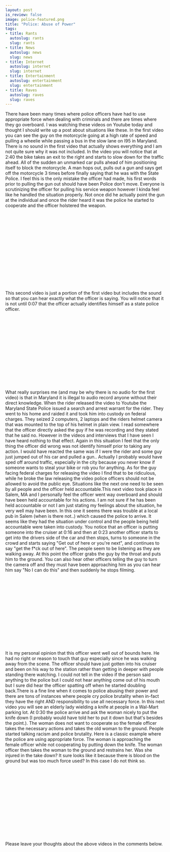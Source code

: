 ```yaml
--- 
layout: post
is_review: false
image: police-featured.png
title: "Police: Abuse of Power"
tags: 
- title: Rants
  autoslug: rants
  slug: rants
- title: News
  autoslug: news
  slug: news
- title: Internet
  autoslug: internet
  slug: internet
- title: Entertainment
  autoslug: entertainment
  slug: entertainment
- title: Raves
  autoslug: raves
  slug: raves
---
```

There have been many times where police officers have had to use appropriate force when dealing with criminals and there are times where they go overboard.  I was watching these videos on Youtube today and thought I should write up a post about situations like these.  In the first video you can see the guy on the motorcycle going at a high rate of speed and pulling a wheelie while passing a bus in the slow lane on I95 in Maryland.  There is no sound in the first video that actually shows everything and I am not quite sure why it was not included.  In the video you will notice that at 2:40 the bike takes an exit to the right and starts to slow down for the traffic ahead.  All of the sudden an unmarked car pulls ahead of him positioning itself to block the motorcycle.  A man hops out, pulls out a gun and says get off the motorcycle 3 times before finally saying that he was with the State Police.  I feel this is the only mistake the officer had made, his first words prior to pulling the gun out should have been Police don't move.  Everyone is scrutinizing the officer for pulling his service weapon however I kinda feel like he handled the situation properly.  Not once did he actually point the gun at the individual and once the rider heard it was the police he started to cooperate and the officer holstered the weapon.<!--more--><div align="center"><object height="245" width="400"><param value="http://www.youtube.com/v/G7PC9cZEWCQ?fs=1&amp;hl=en_US" name="movie" /><param value="true" name="allowFullScreen" /><param value="always" name="allowscriptaccess" /><embed allowfullscreen="true" type="application/x-shockwave-flash" height="245" class="floatcenter" width="400" src="http://www.youtube.com/v/G7PC9cZEWCQ?fs=1&amp;hl=en_US" allowscriptaccess="always"></embed></object></div>This second video is just a portion of the first video but includes the sound so that you can hear exactly what the officer is saying.  You will notice that it is not until 0:07 that the officer actually identifies himself as a state police officer.  <div align="center"><object height="245" width="400"><param value="http://www.youtube.com/v/BHjjF55M8JQ?fs=1&amp;hl=en_US" name="movie" /><param value="true" name="allowFullScreen" /><param value="always" name="allowscriptaccess" /><embed allowfullscreen="true" type="application/x-shockwave-flash" height="245" class="floatcenter" width="400" src="http://www.youtube.com/v/BHjjF55M8JQ?fs=1&amp;hl=en_US" allowscriptaccess="always"></embed></object></div>What really surprises me (and may be why there is no audio for the first video) is that in Maryland it is illegal to audio record anyone without their direct knowledge.  When the rider released the video to Youtube the Maryland State Police issued a search and arrest warrant for the rider.  They went to his home and raided it and took him into custody on federal charges.  They seized 2 computers, 2 laptops and the riders helmet camera that was mounted to the top of his helmet in plain view.  I read somewhere that the officer directly asked the guy if he was recording and they stated that he said no.  However in the videos and interviews that I have seen I have heard nothing to that effect.  Again in this situation I feel that the only thing the officer did wrong was not identify himself prior to taking any action.  I would have reacted the same was if I were the rider and some guy just jumped out of his car and pulled a gun..  Actually I probably would have sped off around traffic, especially in the city because you never know if someone wants to steal your bike or rob you for anything.  As for the guy facing federal charges for releasing the video I find that to be ridiculous, while he broke the law releasing the video police officers should not be allowed to avoid the public eye.  Situations like the next one need to be seen by all people and the officer held accountable.This next video took place in Salem, MA and I personally feel the officer went way overboard and should have been held accountable for his actions.  I am not sure if he has been held accountable or not I am just stating my feelings about the situation, he very well may have been.  In this one it seems there was trouble at a local pub in Salem (when is there not..) which caused the police to arrive.  It seems like they had the situation under control and the people being held accountable were taken into custody.  You notice that an officer is putting someone into the cruiser at 0:16 and then at 0:23 another officer starts to get into the drivers side of the car and then stops, turns to someone in the crowd and starts saying "Get out of here or you're next", and continues to say "get the f*ck out of here".  The people seem to be listening as they are walking away.  At this point the officer grabs the guy by the throat and puts him to the ground.  You can also hear other officers telling the guy to turn the camera off and they must have been approaching him as you can hear him say "No I can do this" and then suddenly he stops filming.<div align="center"><object height="245" width="400"><param value="http://www.youtube.com/v/xutDJ3wqIeQ?fs=1&amp;hl=en_US" name="movie" /><param value="true" name="allowFullScreen" /><param value="always" name="allowscriptaccess" /><embed allowfullscreen="true" type="application/x-shockwave-flash" height="245" class="floatcenter" width="400" src="http://www.youtube.com/v/xutDJ3wqIeQ?fs=1&amp;hl=en_US" allowscriptaccess="always"></embed></object></div>It is my personal opinion that this officer went well out of bounds here.  He had no right or reason to touch that guy especially since he was walking away from the scene.  The officer should have just gotten into his cruiser and been on his way to the station rather than getting in deeper with people standing there watching.  I could not tell in the video if the person said anything to the police but I could not hear anything come out of his mouth but I sure did hear the officer spatting off when he started doubling back.There is a fine line when it comes to police abusing their power and there are tons of instances where people cry police brutality when in-fact they have the right AND responsibility to use all necessary force.  In this next video you will see an elderly lady wielding a knife at people in a Wal-Mart parking lot.  At 0:30 the police arrive and ask the woman nicely to put the knife down (I probably would have told her to put it down but that's besides the point.).  The woman does not want to cooperate so the female officer takes the necessary actions and takes the old woman to the ground.  People started talking racism and police brutality.  Here is a classic example where the police are using appropriate force.  The woman is approaching the female officer while not cooperating by putting down the knife.  The woman officer then takes the woman to the ground and restrains her.  Was she injured in the take down?  It sure looks like it because there is blood on the ground but was too much force used?  In this case I do not think so.<div align="center"><object height="245" width="400"><param value="http://www.youtube.com/v/Gv7qyXvoM5E?fs=1&amp;hl=en_US" name="movie" /><param value="true" name="allowFullScreen" /><param value="always" name="allowscriptaccess" /><embed allowfullscreen="true" type="application/x-shockwave-flash" height="245" class="floatcenter" width="400" src="http://www.youtube.com/v/Gv7qyXvoM5E?fs=1&amp;hl=en_US" allowscriptaccess="always"></embed></object></div>Please leave your thoughts about the above videos in the comments below.
